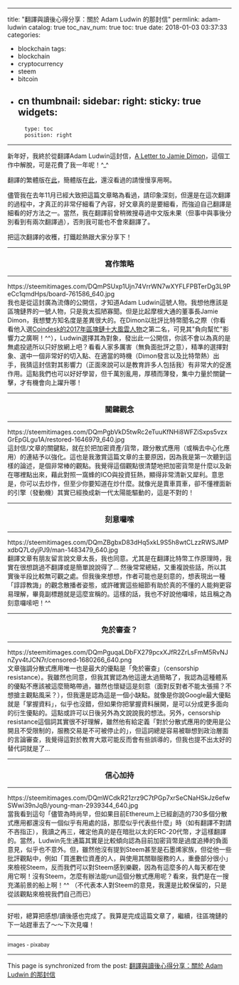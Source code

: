 
---
title: "翻譯與讀後心得分享：關於 Adam Ludwin 的那封信"
permlink: adam-ludwin
catalog: true
toc_nav_num: true
toc: true
date: 2018-01-03 03:37:33
categories:
- blockchain
tags:
- blockchain
- cryptocurrency
- steem
- bitcoin
- cn
thumbnail: 
sidebar:
    right:
        sticky: true
widgets:
    -
        type: toc
        position: right
---


新年好，我終於從翻譯Adam Ludwin這封信，[A Letter to Jamie Dimon](https://blog.chain.com/a-letter-to-jamie-dimon-de89d417cb80)，這個工作中解脫，可是花費了我一年呢！^_^

翻譯的繁體版在[此](https://steemit.com/bitcoin/@deanliu/4uxxxh)，簡體版在[此](https://steemit.com/bitcoin/@deanliu/a-chinese-translation-of-adam-ludwin-s-a-letter-to-jamie-dimon-simplified-chinese-version)，還沒看過的請慢慢享用啊。

儘管我在去年11月已經大致把這篇文章略為看過，請印象深刻，但還是在這次翻譯的過程中，才真正的非常仔細看了內容，好文章真的是要細看，而強迫自己翻譯是細看的好方法之一。當然，我在翻譯前曾稍微搜尋過中文版未果（但事中與事後分別看到有兩次翻譯過），否則我可能也不會來翻譯了。

把這次翻譯的收穫，打鐵趁熱跟大家分享下！

****
### <center>寫作策略</center>
****
<div class='pull-left'>https://steemitimages.com/DQmPSUxp1Ujn74VrrWN7wXYFLFPBTerDg3L9PeCc1qmdHps/board-761586_640.jpg</div>我也是從這封廣為流傳的公開信，才知道Adam Ludwin這號人物。我想他應該是區塊鏈界的一號人物，只是我太孤陋寡聞。但是比起摩根大通的董事長Jamie Dimon，我想雙方知名度是差異很大的。在Dimon以批評比特幣聞名之際（你看看他入選<a href="https://www.coindesk.com/category/most-influential-2017/">Coindesk的2017年區塊鏈十大風雲人物</a>之第二名，可見其"負向幫忙"影響力之廣啊！^^），Ludwin選擇其為對象，發出此一公開信，你該不會以為真的是無處投遞所以只好放網上吧？看看人家多厲害（無負面批評之意），精準的選擇對象、選中一個非常好的切入點、在適當的時機（Dimon發言以及比特幣熱）出手，我猜這封信對其影響力（正面來說可以是教育許多人包括我）有非常大的促進作用。這點我們也可以好好學習，但千萬別亂用，厚積而薄發，集中力量於關鍵一擊，才有機會向上躍升哪！

****
### <center>關鍵觀念</center>
****
<div class='pull-left'>https://steemitimages.com/DQmPgbVkD5twRc2eTuuKfNHi8WFZiSxps5vzxGrEpGLgu1A/restored-1646979_640.jpg</div>這封信/文章的關鍵點，就在於把加密資產/貨幣，跟分散式應用（或稱去中心化應用）的連結予以強化。這也是我激賞這篇文章的主要原因，因為我是第一次聽到這樣的論述，是個非常棒的觀點。我覺得這個觀點很清楚地把加密貨幣是什麼以及新在哪裡點出來，藉此對照一窩蜂的ICO與投資狂熱，顯得非常清新又犀利。意思是，你可以去炒作，但至少你要知道在炒什麼。就像光是賣車買車，卻不懂裡面新的引擎（發動機）其實已經換成新一代太陽能驅動的，這是不對的！

****
### <center>刻意囉嗦</center>
****
<div class='pull-left'>https://steemitimages.com/DQmZBgbxD83dHq5xkL9S5h8wtCLzzRWSJMPxdbQ7LdyjPJ9/man-1483479_640.jpg</div>翻譯文章有朋友留言說文章太長，我也同意。尤其是在翻譯比特幣工作原理時，我實在很想跳過不翻譯或是簡單說說得了... 然後常常總結，又重複說些話，所以其實後半段比較無可觀之處。但我後來想想，作者可能也是刻意的，想表現出一種「諄諄教誨」的觀念散播者姿態，或許確實這些細節有助於真的不懂的人能夠更容易理解，畢竟副標題就是這麼宣稱的。這樣的話，我也不好說他囉嗦，姑且稱之為刻意囉嗦吧！^^

****
### <center>免於審查？</center>
****
<div class='pull-left'>https://steemitimages.com/DQmPguqaLDbFX279pcxXJfR2ZrLsFmM5RvNJnZyv4tJCN7r/censored-1680266_640.png</div>文章強調分散式應用唯一也是最大的優點是「免於審查」（censorship resistance）。我雖然也同意，但我其實認為他這邊太過簡略了，我認為這種體系的優點不應該被這麼簡略帶過，雖然也懷疑這是刻意（面對反對者不能太張揚？不想搶主觀點風采？），但我還是認為這是一個小缺點。就像是你說Google最大優點就是「掌握資料」，似乎也沒錯，但如果你把掌握資料展開，是可以分成更多面向的衍生優點的。這點或許可以日後另外為文說說我的想法。另外，censorship resistance這個詞其實很不好理解，雖然他有給定義「對於分散式應用的使用是公開且不受限制的，服務交易是不可被停止的」，但這詞總是容易被聯想到政治層面的言論審查，我覺得這對於教育大眾可能反而會有些誤導的，但我也提不出太好的替代詞就是了... 

****
### <center>信心加持</center>
****
<div class='pull-left'>https://steemitimages.com/DQmWCdkR21zrz9C7tPGp7xrSeCNaHSkJz6efwSWwi39nJqB/young-man-2939344_640.jpg</div>當我看到這句「儘管為時尚早，但如果目前Ethereum上已經創造的730多個分散式應用都還沒有一個似乎有用處的話，那麼似乎代表些什麼」時（如有翻譯不對請不吝指正），我讀之再三，確定他真的是在暗批以太的ERC-20代幣，才這樣翻譯的。當然，Ludwin先生通篇其實是比較傾向認為目前加密貨幣是過度追捧的負面意見，似乎也不意外。但，雖然他沒有提到Steem甚至是石墨烯家族，但從他一些批評觀點中，例如「買進數位資產的人，與使用其關聯服務的人，重疊部分很小」來檢視Steem，反而我們可以對Steem感到樂觀，因為有這麼多的人每天都在使用它啊！沒有Steem，怎麼有辦法能run這個分散式應用呢？看來，我們是在一搜充滿前景的船上啊！^^ （不代表本人對Steem的意見，我還是比較保留的，只是從該觀點來檢視我們自己而已）

****

好啦，總算把感想/讀後感也完成了。我算是完成這篇文章了，繼續，往區塊鏈的下一站趕車去了～～下次見囉！

****
<sub>images - pixabay</sub>

- - -

This page is synchronized from the post: [翻譯與讀後心得分享：關於 Adam Ludwin 的那封信](https://steemit.com/@deanliu/adam-ludwin)
